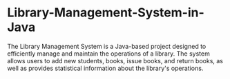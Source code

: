 # Library-Management-System-in-Java
The Library Management System is a Java-based project designed to efficiently manage and maintain the operations of a library. The system allows users to add new students, books, issue books, and return books, as well as provides statistical information about the library's operations.
